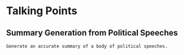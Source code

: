 

# Talking Points

## Summary Generation from Political Speeches

```
Generate an accurate summary of a body of political speeches.

```
